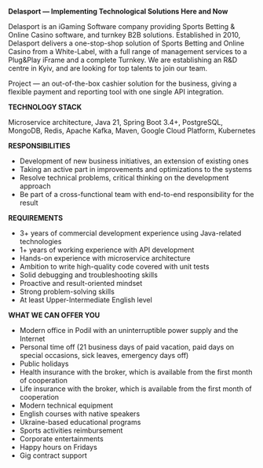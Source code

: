 **Delasport — Implementing Technological Solutions Here and Now**

Delasport is an iGaming Software company providing Sports Betting & Online
Casino software, and turnkey B2B solutions. Established in 2010, Delasport
delivers a one-stop-shop solution of Sports Betting and Online Casino from a
White-Label, with a full range of management services to a Plug&Play iFrame
and a complete Turnkey. We are establishing an R&D centre in Kyiv, and are
looking for top talents to join our team.

Project — an out-of-the-box cashier solution for the business, giving a
flexible payment and reporting tool with one single API integration.

**TECHNOLOGY STACK**

Microservice architecture, Java 21, Spring Boot 3.4+, PostgreSQL, MongoDB,
Redis, Apache Kafka, Maven, Google Cloud Platform, Kubernetes

**RESPONSIBILITIES**

  * Development of new business initiatives, an extension of existing ones
  * Taking an active part in improvements and optimizations to the systems
  * Resolve technical problems, critical thinking on the development approach
  * Be part of a cross-functional team with end-to-end responsibility for the result

**REQUIREMENTS**

  * 3+ years of commercial development experience using Java-related technologies
  * 1+ years of working experience with API development
  * Hands-on experience with microservice architecture
  * Ambition to write high-quality code covered with unit tests
  * Solid debugging and troubleshooting skills
  * Proactive and result-oriented mindset
  * Strong problem-solving skills
  * At least Upper-Intermediate English level

**WHAT WE CAN OFFER YOU**

  * Modern office in Podil with an uninterruptible power supply and the Internet
  * Personal time off (21 business days of paid vacation, paid days on special occasions, sick leaves, emergency days off)
  * Public holidays
  * Health insurance with the broker, which is available from the first month of cooperation
  * Life insurance with the broker, which is available from the first month of cooperation
  * Modern technical equipment
  * English courses with native speakers
  * Ukraine-based educational programs
  * Sports activities reimbursement
  * Corporate entertainments
  * Happy hours on Fridays
  * Gig contract support